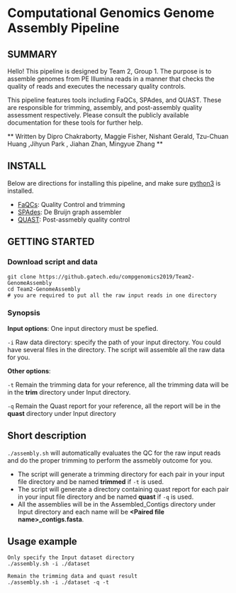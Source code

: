 # Computational Genomics Genome Assembly Pipeline

## SUMMARY

Hello! This pipeline is designed by Team 2, Group 1. The purpose is to assemble genomes from PE Illumina reads
in a manner that checks the quality of reads and executes the necessary quality controls. 

This pipeline features tools including FaQCs, SPAdes, and QUAST. These are responsible for trimming, assembly,
and post-assembly quality assessment respectively. Please consult the publicly available documentation for 
these tools for further help.

** Written by Dipro Chakraborty, Maggie Fisher, Nishant Gerald, Tzu-Chuan Huang ,Jihyun Park , Jiahan Zhan, Mingyue
Zhang ** 

## INSTALL


Below are directions for installing this pipeline, and make sure [python3](https://www.python.org/download/releases/3.0/) is installed.

* [FaQCs](https://github.com/LANL-Bioinformatics/FaQCs): Quality Control and trimming
* [SPAdes](http://cab.spbu.ru/software/spades/): De Bruijn graph assembler
* [QUAST](http://quast.sourceforge.net/quast): Post-assmebly quality control

## GETTING STARTED
### Download script and data
```
git clone https://github.gatech.edu/compgenomics2019/Team2-GenomeAssembly
cd Team2-GenomeAssembly
# you are required to put all the raw input reads in one directory 
```
### Synopsis

**Input options**: One input directory must be spefied.

`-i` Raw data directory: specify the path of your input directory. You could have several files in the directory. The script will assemble all the raw data for you.


**Other options**: 

`-t` Remain the trimming data for your reference, all the trimming data will be in the **trim** directory under Input directory.

`-q` Remain the Quast report for your reference, all the report will be in the **quast** directory under Input directory

## Short description
`./assembly.sh` will automatically evaluates the QC for the raw input reads  and do the proper trimming to perform the assmebly outcome for you. 

* The script will generate a trimming directory for each pair in your input file directory and be named  **trimmed** if `-t` is used.
* The script will generate a directory containing quast report for each pair in your input file directory and be named  **quast** if `-q` is used.
* All the assemblies will be in the Assembled\_Contigs directory under Input directory and each name will be  **\<Paired file name\>\_contigs.fasta**.



## Usage example

```
Only specify the Input dataset directory 
./assembly.sh -i ./dataset 

Remain the trimming data and quast result
./assembly.sh -i ./dataset -q -t
```

